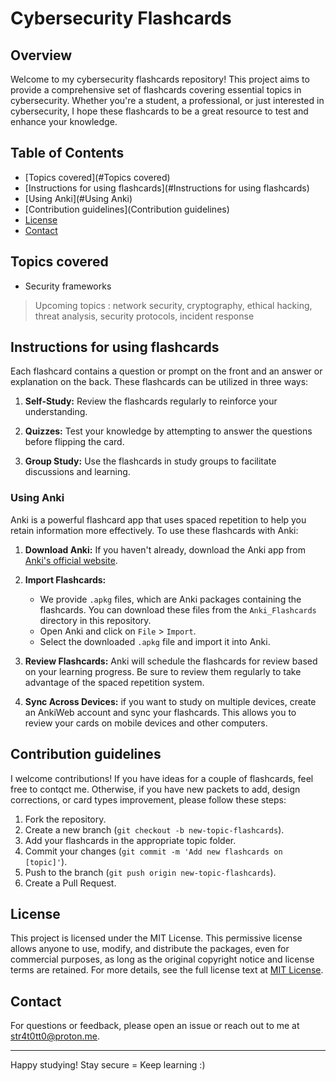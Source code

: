 # Cybersecurity Flashcards

## Overview

Welcome to my cybersecurity flashcards repository! This project aims to provide a comprehensive set of flashcards covering essential topics in cybersecurity. Whether you're a student, a professional, or just interested in cybersecurity, I hope these flashcards to be a great resource to test and enhance your knowledge.

## Table of Contents

- [Topics covered](#Topics covered)
- [Instructions for using flashcards](#Instructions for using flashcards)
- [Using Anki](#Using Anki)
- [Contribution guidelines](Contribution guidelines)
- [License](#license)
- [Contact](#contact)

## Topics covered 

- Security frameworks

> Upcoming topics : network security, cryptography, ethical hacking, threat analysis, security protocols, incident response


## Instructions for using flashcards

Each flashcard contains a question or prompt on the front and an answer or explanation on the back. These flashcards can be utilized in three ways:

1. **Self-Study:** Review the flashcards regularly to reinforce your understanding.

2. **Quizzes:** Test your knowledge by attempting to answer the questions before flipping the card.

3. **Group Study:** Use the flashcards in study groups to facilitate discussions and learning.

### Using Anki

Anki is a powerful flashcard app that uses spaced repetition to help you retain information more effectively. To use these flashcards with Anki:

1. **Download Anki:** If you haven't already, download the Anki app from [Anki's official website](https://apps.ankiweb.net/).

2. **Import Flashcards:**
   - We provide `.apkg` files, which are Anki packages containing the flashcards. You can download these files from the `Anki_Flashcards` directory in this repository.
   - Open Anki and click on `File` > `Import`.
   - Select the downloaded `.apkg` file and import it into Anki.
   
3. **Review Flashcards:** Anki will schedule the flashcards for review based on your learning progress. Be sure to review them regularly to take advantage of the spaced repetition system.
   
4. **Sync Across Devices:** if you want to study on multiple devices, create an AnkiWeb account and sync your flashcards. This allows you to review your cards on mobile devices and other computers.
   
   
## Contribution guidelines

I welcome contributions! If you have ideas for a couple of flashcards, feel free to contqct me. Otherwise, if you have new packets to add, design corrections, or card types improvement, please follow these steps:
1. Fork the repository.
2. Create a new branch (`git checkout -b new-topic-flashcards`).
3. Add your flashcards in the appropriate topic folder.
4. Commit your changes (`git commit -m 'Add new flashcards on [topic]'`).
5. Push to the branch (`git push origin new-topic-flashcards`).
6. Create a Pull Request.

## License
This project is licensed under the MIT License. This permissive license allows anyone to use, modify, and distribute the packages, even for commercial purposes, as long as the original copyright notice and license terms are retained. For more details, see the full license text at [MIT License](https://opensource.org/license/mit).



## Contact
For questions or feedback, please open an issue or reach out to me at str4t0tt0@proton.me.

---

Happy studying! Stay secure =  Keep learning :)
